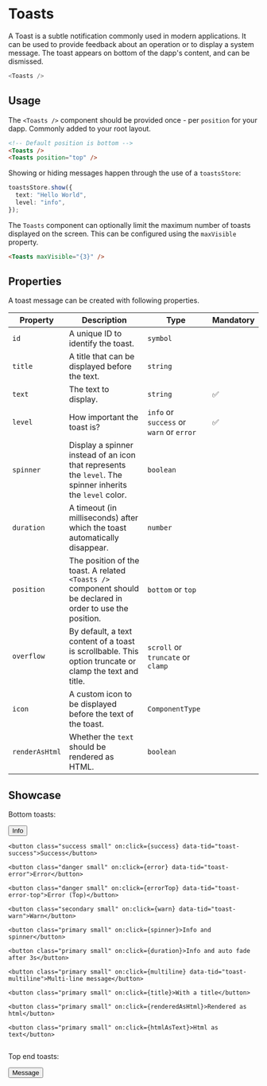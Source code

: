 <script lang="ts">
    import { toastsStore } from "$lib/stores/toasts.store";
    import BottomSheet from "$lib/components/BottomSheet.svelte";
    import IconMeter from "$lib/icons/IconMeter.svelte";

    const show = () => toastsStore.show({
        text: "An information",
        level: "info"
    });

    const error = () => toastsStore.show({
        text: "An error",
        level: "error"
    });

    const errorTop = () => toastsStore.show({
        text: "An error",
        level: "error",
        position: "top",
    });

    const warn = () => toastsStore.show({
        text: "A warning",
        level: "warn"
    });

    const success = () => toastsStore.show({
        text: "A successful message",
        level: "success"
    });

    const spinner = () => toastsStore.show({
        text: "An information",
        level: "info",
        spinner: true
    });

    const duration = () => toastsStore.show({
        text: "An information",
        level: "info",
        duration: 3000
    });

    const message = () => toastsStore.show({
        text: "An information",
        level: "custom",
        position: "top",
        title: "An important message",
        overflow: "truncate",
        icon: IconMeter,
        theme: "inverted",
    });    

    const multiline = () => toastsStore.show({
        text: "Lorem ipsum dolor sit amet, consectetur adipiscing elit, sed do eiusmod tempor incididunt ut labore et dolore magna aliqua. Ut enim ad minim veniam, quis nostrud exercitation ullamco laboris nisi ut aliquip ex ea commodo consequat.",
        level: "info",
        duration: 3000
    });

    const title = () => toastsStore.show({
        title: "A title",
        text: "Lorem ipsum dolor sit amet, consectetur adipiscing elit, sed do eiusmod tempor incididunt ut labore et dolore magna aliqua.",
        level: "info",
        duration: 3000
    });

    const renderedAsHtml = () => toastsStore.show({
        text: "Lorem ipsum. More info <a href='https://loremipsum.io/' rel=\"noopener noreferrer\">here</a>.",
        level: "info",
        renderAsHtml: true,
    });

    const htmlAsText = () => toastsStore.show({
        text: "Lorem ipsum. More info <a href='https://loremipsum.io/' rel=\"noopener noreferrer\">here</a>.",
        level: "info",
    });
</script>

# Toasts

A Toast is a subtle notification commonly used in modern applications. It can be used to provide feedback about an operation or to display a system message. The toast appears on bottom of the dapp's content, and can be dismissed.

```javascript
<Toasts />
```

## Usage

The `<Toasts />` component should be provided once - per `position` for your dapp. Commonly added to your root layout.

```html
<!-- Default position is bottom -->
<Toasts />
<Toasts position="top" />
```

Showing or hiding messages happen through the use of a `toastsStore`:

```typescript
toastsStore.show({
  text: "Hello World",
  level: "info",
});
```

The `Toasts` component can optionally limit the maximum number of toasts displayed on the screen. This can be configured using the `maxVisible` property.

```html
<Toasts maxVisible="{3}" />
```

## Properties

A toast message can be created with following properties.

| Property       | Description                                                                                                  | Type                                     | Mandatory |
| -------------- | ------------------------------------------------------------------------------------------------------------ | ---------------------------------------- | --------- |
| `id`           | A unique ID to identify the toast.                                                                           | `symbol`                                 |           |
| `title`        | A title that can be displayed before the text.                                                               | `string`                                 |           |
| `text`         | The text to display.                                                                                         | `string`                                 | ✅        |
| `level`        | How important the toast is?                                                                                  | `info` or `success` or `warn` or `error` | ✅        |
| `spinner`      | Display a spinner instead of an icon that represents the `level`. The spinner inherits the `level` color.    | `boolean`                                |           |
| `duration`     | A timeout (in milliseconds) after which the toast automatically disappear.                                   | `number`                                 |           |
| `position`     | The position of the toast. A related `<Toasts />` component should be declared in order to use the position. | `bottom` or `top`                        |           |
| `overflow`     | By default, a text content of a toast is scrollbable. This option truncate or clamp the text and title.      | `scroll` or `truncate` or `clamp`        |           |
| `icon`         | A custom icon to be displayed before the text of the toast.                                                  | `ComponentType`                          |           |
| `renderAsHtml` | Whether the `text` should be rendered as HTML.                                                               | `boolean`                                |           |

## Showcase

<BottomSheet>
    <div style="padding: var(--padding-2x)">
        <!-- A placeholder to display the toast being presented above the bottom sheet on small devices -->
    </div>
</BottomSheet>

<div data-tid="showcase">
<p>Bottom toasts:</p>

<div style="padding: var(--padding-2x); display: flex; flex-wrap: wrap; gap: var(--padding);">
    <button class="primary small" on:click={show} data-tid="toast-info">Info</button>

    <button class="success small" on:click={success} data-tid="toast-success">Success</button>

    <button class="danger small" on:click={error} data-tid="toast-error">Error</button>

    <button class="danger small" on:click={errorTop} data-tid="toast-error-top">Error (Top)</button>

    <button class="secondary small" on:click={warn} data-tid="toast-warn">Warn</button>

    <button class="primary small" on:click={spinner}>Info and spinner</button>

    <button class="primary small" on:click={duration}>Info and auto fade after 3s</button>

    <button class="primary small" on:click={multiline} data-tid="toast-multiline">Multi-line message</button>

    <button class="primary small" on:click={title}>With a title</button>

    <button class="primary small" on:click={renderedAsHtml}>Rendered as html</button>

    <button class="primary small" on:click={htmlAsText}>Html as text</button>

</div>

<p>Top end toasts:</p>

<div style="padding: var(--padding-2x); display: flex; flex-wrap: wrap; gap: var(--padding);">
    <button class="primary small" on:click={message} data-tid="toast-message">Message</button>
</div>
</div>
